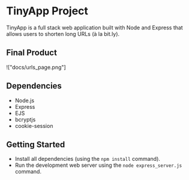 # TinyApp Project

TinyApp is a full stack web application built with Node and Express that allows users to shorten long URLs (à la bit.ly).

## Final Product
!["docs/urls_page.png"]


## Dependencies

- Node.js
- Express
- EJS
- bcryptjs
- cookie-session

## Getting Started

- Install all dependencies (using the `npm install` command).
- Run the development web server using the `node express_server.js` command.